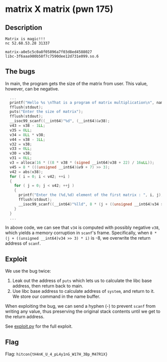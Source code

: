 # matrix X matrix (pwn 175)

## Description

```
Matrix is magic!!!
nc 52.68.53.28 31337

matrix-a0e5c5c0a8f05896a7f03d8ed4588027
libc-3f6aaa980b58f7c7590dee12d731e099.so.6
```

## The bugs

In main, the program gets the size of the matrix from user. This value, however, can be negative.

```C
  ...
  printf("Hello %s \nThat is a program of matrix multiplication\n", name_buf);
  fflush(stdout);
  puts("Enter the size of matrix");
  fflush(stdout);
  __isoc99_scanf((__int64)"%d", (__int64)&v38);
  v43 = v38 - 1LL;
  v35 = 0LL;
  v34 = 8LL * v38;
  v44 = v38 - 1LL;
  v32 = v38;
  v33 = 0LL;
  v30 = v38;
  v31 = 0LL;
  v3 = alloca(16 * ((8 * v38 * (signed __int64)v38 + 22) / 16uLL));
  v45 = 8 * (((unsigned __int64)&v9 + 7) >> 3);
  v42 = abs(v38);
  for ( i = 0; i < v42; ++i )
  {
    for ( j = 0; j < v42; ++j )
    {
      printf("Enter the (%d,%d) element of the first matrix : ", i, j);
      fflush(stdout);
      __isoc99_scanf((__int64)"%lld", 8 * (j + ((unsigned __int64)v34 >> 3) * i) + v45);
    }
  }
  ...
```

In above code, we can see that `v34` is computed with possibly negative `v38`, which yields a memory corruption in `scanf`'s frame. Specifically, when `8 * (j + ((unsigned __int64)v34 >> 3) * i)` is -8, we overwrite the return address of `scanf`.

## Exploit

We use the bug twice:

1. Leak out the address of `puts` which lets us to calculate the libc base address, then return back to main.
2. Use libc base address to calculate address of `system`, and return to it. We store our command in the name buffer.

When exploiting the bug, we can send a hyphen (-) to prevent `scanf` from writing any value, thus preserving the original stack contents until we get to the return address.

See
[exploit.py](https://github.com/pwning/public-writeup/blob/master/hitcon2015/pwn175-matrix/exploit.py)
for the full exploit.

## Flag

Flag: `hitcon{tH4nK_U_4_pL4y1nG_W17H_3Bp_M47R1X}`
